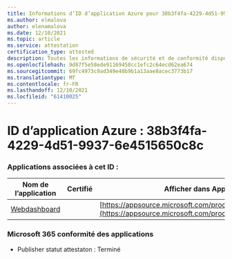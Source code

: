 ```yaml
---
title: Informations d’ID d’application Azure pour 38b3f4fa-4229-4d51-9937-6e4515650c8c
ms.author: elmalova
author: elenamalova
ms.date: 12/10/2021
ms.topic: article
ms.service: attestation
certification_type: attested
description: Toutes les informations de sécurité et de conformité disponibles pour 38b3f4fa-4229-4d51-9937-6e4515650c8c.
ms.openlocfilehash: 9d87f5e58ede91169458cc1efc2c64ecd62ea674
ms.sourcegitcommit: 69fc4973c9ad349e40b9b1a13aae8acec3773b17
ms.translationtype: MT
ms.contentlocale: fr-FR
ms.lasthandoff: 12/10/2021
ms.locfileid: "61410025"
---
```

# <a name="azure-app-id-38b3f4fa-4229-4d51-9937-6e4515650c8c"></a>ID d’application Azure : 38b3f4fa-4229-4d51-9937-6e4515650c8c


### <a name="apps-associated-with-this-id"></a>Applications associées à cet ID :
| **Nom de l’application** | **Certifié** | **Afficher dans AppSource** |
|--------------|---------------|-----------------------|
| [Webdashboard](https://docs.microsoft.com/microsoft-365-app-certification/forward/WA200002970) |  | [https://appsource.microsoft.com/product/office/WA200002970](https://appsource.microsoft.com/product/office/WA200002970) |

### <a name="microsoft-365-app-compliance-status"></a>Microsoft 365 conformité des applications
- Publisher statut attestaton : Terminé
